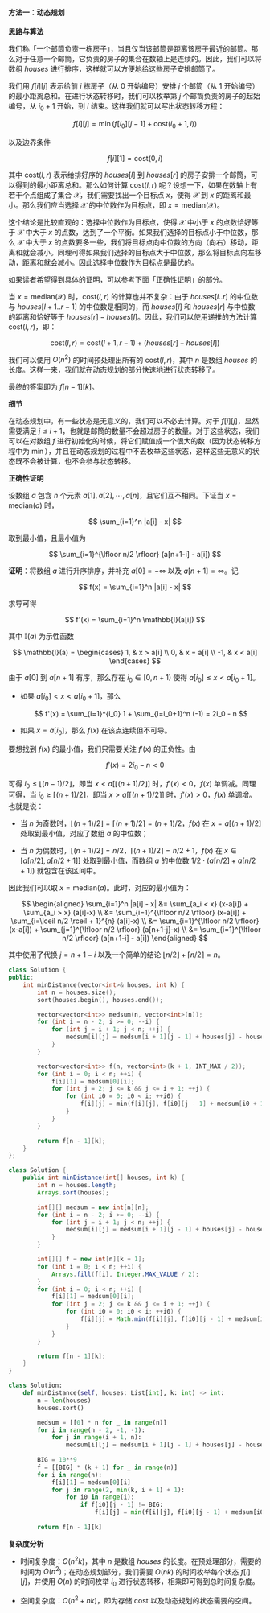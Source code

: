 #### 方法一：动态规划

**思路与算法**

我们称「一个邮筒负责一栋房子」，当且仅当该邮筒是距离该房子最近的邮筒。那么对于任意一个邮筒，它负责的房子的集合在数轴上是连续的。因此，我们可以将数组 $\textit{houses}$ 进行排序，这样就可以方便地给这些房子安排邮筒了。

我们用 $f[i][j]$ 表示给前 $i$ 栋房子（从 $0$ 开始编号）安排 $j$ 个邮筒（从 $1$ 开始编号）的最小距离总和。在进行状态转移时，我们可以枚举第 $j$ 个邮筒负责的房子的起始编号，从 $i_0+1$ 开始，到 $i$ 结束。这样我们就可以写出状态转移方程：

$$
f[i][j] = \min(f[i_0][j-1] + \mathrm{cost}(i_0+1, i))
$$

以及边界条件

$$
f[i][1] = \mathrm{cost}(0, i)
$$

其中 $\mathrm{cost}(l, r)$ 表示给排好序的 $\textit{houses}[l]$ 到 $\textit{houses}[r]$ 的房子安排一个邮筒，可以得到的最小距离总和。那么如何计算 $\mathrm{cost}(l, r)$ 呢？设想一下，如果在数轴上有若干个点组成了集合 $\mathcal{X}$，我们需要找出一个目标点 $x$，使得 $\mathcal{X}$ 到 $x$ 的距离和最小。那么我们应当选择 $\mathcal{X}$ 的中位数作为目标点，即 $x = \mathrm{median}(\mathcal{X})$。

这个结论是比较直观的：选择中位数作为目标点，使得 $\mathcal{X}$ 中小于 $x$ 的点数恰好等于 $\mathcal{X}$ 中大于 $x$ 的点数，达到了一个平衡。如果我们选择的目标点小于中位数，那么 $\mathcal{X}$ 中大于 $x$ 的点数要多一些，我们将目标点向中位数的方向（向右）移动，距离和就会减小。同理可得如果我们选择的目标点大于中位数，那么将目标点向左移动，距离和就会减小。因此选择中位数作为目标点是最优的。

如果读者希望得到具体的证明，可以参考下面「正确性证明」的部分。

当 $x = \mathrm{median}(\mathcal{X})$ 时，$\mathrm{cost}(l, r)$ 的计算也并不复杂：由于 $\textit{houses}[l .. r]$ 的中位数与 $\textit{houses}[l+1 .. r-1]$ 的中位数是相同的，而 $\textit{houses}[l]$ 和 $\textit{houses}[r]$ 与中位数的距离和恰好等于 $\textit{houses}[r] - \textit{houses}[l]$。因此，我们可以使用递推的方法计算 $\mathrm{cost}(l, r)$，即：

$$
\mathrm{cost}(l, r) = \mathrm{cost}(l+1, r-1) + (\textit{houses}[r] - \textit{houses}[l])
$$

我们可以使用 $O(n^2)$ 的时间预处理出所有的 $\mathrm{cost}(l, r)$，其中 $n$ 是数组 $\textit{houses}$ 的长度。这样一来，我们就在动态规划的部分快速地进行状态转移了。

最终的答案即为 $f[n-1][k]$。

**细节**

在动态规划中，有一些状态是无意义的，我们可以不必去计算。对于 $f[i][j]$，显然需要满足 $j \leq i+1$，也就是邮筒的数量不会超过房子的数量。对于这些状态，我们可以在对数组 $f$ 进行初始化的时候，将它们赋值成一个很大的数（因为状态转移方程中为 $\min$），并且在动态规划的过程中不去枚举这些状态，这样这些无意义的状态既不会被计算，也不会参与状态转移。

**正确性证明**

设数组 $a$ 包含 $n$ 个元素 $a[1], a[2], \cdots, a[n]$，且它们互不相同。下证当 $x = \mathrm{median}(a)$ 时，

$$
\sum_{i=1}^n |a[i] - x|
$$

取到最小值，且最小值为

$$
\sum_{i=1}^{\lfloor n/2 \rfloor} (a[n+1-i] - a[i])
$$

**证明**：将数组 $a$ 进行升序排序，并补充 $a[0] = -\infty$ 以及 $a[n+1] = \infty$。记

$$
f(x) = \sum_{i=1}^n |a[i] - x|
$$

求导可得

$$
f'(x) = \sum_{i=1}^n \mathbb{I}(a[i])
$$

其中 $\mathbb{I}(a)$ 为示性函数

$$
\mathbb{I}(a) = \begin{cases}
1, & x > a[i] \\
0, & x = a[i] \\
-1, & x < a[i]
\end{cases}
$$

由于 $a[0]$ 到 $a[n+1]$ 有序，那么存在 $i_0 \in [0, n+1)$ 使得 $a[i_0] \leq x < a[i_0+1]$。

- 如果 $a[i_0] < x < a[i_0+1]$，那么

    $$
    f'(x) = \sum_{i=1}^{i_0} 1 + \sum_{i=i_0+1}^n (-1) = 2i_0 - n
    $$

- 如果 $x = a[i_0]$，那么 $f(x)$ 在该点连续但不可导。

要想找到 $f(x)$ 的最小值，我们只需要关注 $f'(x)$ 的正负性。由

$$
f'(x) = 2i_0 - n < 0
$$

可得 $i_0 \leq \lfloor (n-1)/2 \rfloor$，即当 $x < a[\lfloor (n+1)/2 \rfloor]$ 时，$f'(x) < 0$，$f(x)$ 单调减。同理可得，当 $i_0 \geq \lceil (n+1)/2 \rceil$，即当 $x > a[\lceil (n+1)/2 \rceil]$ 时，$f'(x) > 0$，$f(x)$ 单调增。也就是说：

- 当 $n$ 为奇数时，$\lfloor (n+1)/2 \rfloor = \lceil (n+1)/2 \rceil = (n+1)/2$，$f(x)$ 在 $x = a[(n+1)/2]$ 处取到最小值，对应了数组 $a$ 的中位数；

- 当 $n$ 为偶数时，$\lfloor (n+1)/2 \rfloor = n/2$，$\lceil (n+1)/2 \rceil = n/2+1$，$f(x)$ 在 $x \in [a[n/2], a[n/2+1]]$ 处取到最小值，而数组 $a$ 的中位数 $1/2 \cdot (a[n/2] + a[n/2+1])$ 就包含在该区间中。

因此我们可以取 $x = \mathrm{median}(a)$。此时，对应的最小值为：

$$
\begin{aligned}
\sum_{i=1}^n |a[i] - x| &= \sum_{a_i < x} (x-a[i]) + \sum_{a_i > x} (a[i]-x) \\
&= \sum_{i=1}^{\lfloor n/2 \rfloor} (x-a[i]) + \sum_{i=\lceil n/2 \rceil + 1}^{n} (a[i]-x) \\
&= \sum_{i=1}^{\lfloor n/2 \rfloor} (x-a[i]) + \sum_{j=1}^{\lfloor n/2 \rfloor} (a[n+1-j]-x) \\
&= \sum_{i=1}^{\lfloor n/2 \rfloor} (a[n+1-i] - a[i])
\end{aligned}
$$

其中使用了代换 $j=n+1-i$ 以及一个简单的结论 $\lfloor n/2 \rfloor + \lceil n/2 \rceil = n$。

```C++ [sol1-C++]
class Solution {
public:
    int minDistance(vector<int>& houses, int k) {
        int n = houses.size();
        sort(houses.begin(), houses.end());

        vector<vector<int>> medsum(n, vector<int>(n));
        for (int i = n - 2; i >= 0; --i) {
            for (int j = i + 1; j < n; ++j) {
                medsum[i][j] = medsum[i + 1][j - 1] + houses[j] - houses[i];
            }
        }

        vector<vector<int>> f(n, vector<int>(k + 1, INT_MAX / 2));
        for (int i = 0; i < n; ++i) {
            f[i][1] = medsum[0][i];
            for (int j = 2; j <= k && j <= i + 1; ++j) {
                for (int i0 = 0; i0 < i; ++i0) {
                    f[i][j] = min(f[i][j], f[i0][j - 1] + medsum[i0 + 1][i]);
                }
            }
        }

        return f[n - 1][k];
    }
};
```

```Java [sol1-Java]
class Solution {
    public int minDistance(int[] houses, int k) {
        int n = houses.length;
        Arrays.sort(houses);

        int[][] medsum = new int[n][n];
        for (int i = n - 2; i >= 0; --i) {
            for (int j = i + 1; j < n; ++j) {
                medsum[i][j] = medsum[i + 1][j - 1] + houses[j] - houses[i];
            }
        }

        int[][] f = new int[n][k + 1];
        for (int i = 0; i < n; ++i) {
            Arrays.fill(f[i], Integer.MAX_VALUE / 2);
        }
        for (int i = 0; i < n; ++i) {
            f[i][1] = medsum[0][i];
            for (int j = 2; j <= k && j <= i + 1; ++j) {
                for (int i0 = 0; i0 < i; ++i0) {
                    f[i][j] = Math.min(f[i][j], f[i0][j - 1] + medsum[i0 + 1][i]);
                }
            }
        }

        return f[n - 1][k];
    }
}
```

```Python [sol1-Python3]
class Solution:
    def minDistance(self, houses: List[int], k: int) -> int:
        n = len(houses)
        houses.sort()

        medsum = [[0] * n for _ in range(n)]
        for i in range(n - 2, -1, -1):
            for j in range(i + 1, n):
                medsum[i][j] = medsum[i + 1][j - 1] + houses[j] - houses[i]
        
        BIG = 10**9
        f = [[BIG] * (k + 1) for _ in range(n)]
        for i in range(n):
            f[i][1] = medsum[0][i]
            for j in range(2, min(k, i + 1) + 1):
                for i0 in range(i):
                    if f[i0][j - 1] != BIG:
                        f[i][j] = min(f[i][j], f[i0][j - 1] + medsum[i0 + 1][i])
        
        return f[n - 1][k]
```

**复杂度分析**

- 时间复杂度：$O(n^2k)$，其中 $n$ 是数组 $\textit{houses}$ 的长度。在预处理部分，需要的时间为 $O(n^2)$；在动态规划部分，我们需要 $O(nk)$ 的时间枚举每个状态 $f[i][j]$，并使用 $O(n)$ 的时间枚举 $i_0$ 进行状态转移，相乘即可得到总时间复杂度。

- 空间复杂度：$O(n^2 + nk)$，即为存储 $\mathrm{cost}$ 以及动态规划的状态需要的空间。